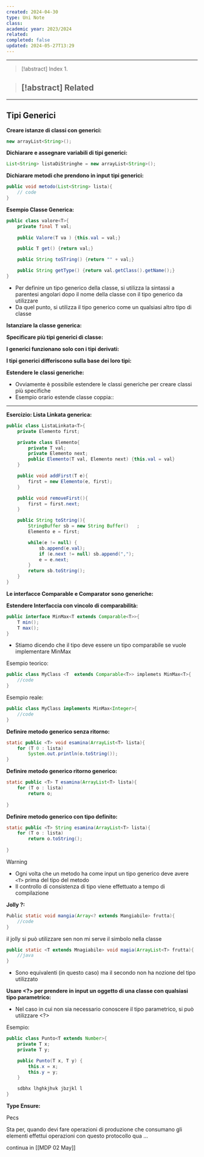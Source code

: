```yaml
---
created: 2024-04-30
type: Uni Note
class: 
academic year: 2023/2024
related: 
completed: false
updated: 2024-05-27T13:29
---
```

---

>[!abstract] Index
>1. 

>[!abstract] Related
>- 

---
## Tipi Generici

**Creare istanze di classi con generici:**
```java
new arrayList<String>();
```

**Dichiarare e assegnare variabili di tipi generici:**
```java
List<String> listaDiStringhe = new arrayList<String>();
```

**Dichiarare metodi che prendono in input tipi generici:**
```java
public void metodo(List<String> lista){
	// code
}
```

**Esempio Classe Generica:**
```java
public class valore<T>{
	private final T val;
	
	public Valore(T va ) {this.val = val;}

	public T get() {return val;}

	public String toSTring() {return "" + val;}

	public String getType() {return val.getClass().getName();}
}
```

- Per definire un tipo generico della classe, si utilizza la sintassi a parentesi angolari dopo il nome della classe con il tipo generico da utilizzare
- Da quel punto, si utilizza il tipo generico come un qualsiasi altro tipo di classe

**Istanziare la classe generica:**


**Specificare più tipi generici di classe:**


**I generici funzionano solo con i tipi derivati:**


**I tipi generici differiscono sulla base dei loro tipi:**


**Estendere le classi generiche:**

- Ovviamente è possibile estendere le classi generiche per creare classi più specifiche
- Esempio orario estende classe coppia::

---
**Esercizio: Lista Linkata generica:**
```java
public class ListaLinkata<T>{
	private Elemento first;

	private class Elemento{
		private T val;
		private Elemento next;
		public Elemento(T val, Elemento next) {this.val = val}
	}

	public void addFirst(T e){
		first = new Elemento(e, first);
	}

	public void removeFirst(){
		first = first.next;
	}

	public String toString(){
		StringBuffer sb = new String Buffer()	;
		Elemento e = first;

		while(e != null) {
			sb.append(e.val); 
			if (e.next != null) sb.append(",");
			e = e.next;	
		}
		return sb.toString();
	}
}
```

**Le interfacce Comparable e Comparator sono generiche:**


**Estendere Interfaccia con vincolo di comparabilità:**
```java
public interface MinMax<T extends Comparable<T>>{
	T min();
	T max();
}
```
- Stiamo dicendo che il tipo deve essere un tipo comparabile se vuole implementare MinMax

Esempio teorico:
```java
public class MyClass <T  extends Comparable<T>> implemets MinMax<T>{
	//code
}
```

Esempio reale:
```java
public class MyClass implements MinMax<Integer>{
	//code
}
```

**Definire metodo generico senza ritorno:**
```java
static public <T> void esamina(ArrayList<T> lista){
	for (T 0 : lista)
		System.out.println(o.toString());
}
```

**Definire metodo generico ritorno generico:**

```java
static public <T> T esamina(ArrayList<T> lista){
	for (T o : lista)
		return o;
		
} 
```

**Definire metodo generico con tipo definito:**

```java
static public <T> String esamina(ArrayList<T> lista){
	for (T o : lista)
		return o.toString();
		
} 
```

>[!warning] 
>- Ogni volta che un metodo ha come input un tipo generico deve avere `<T>` prima del tipo del metodo
>- Il controllo di consistenza di tipo viene effettuato a tempo di compilazione

**Jolly ?:**

```java
Public static void mangia(Array<? extends Mangiabile> frutta){
	//code
}
```

il jolly si può utilizzare sen non mi serve il simbolo nella classe

```java
public static <T extends Mnagiabile> void magia(ArrayList<T> frutta){
	//java
}
```
- Sono equivalenti (in questo caso) ma il secondo non ha nozione del tipo utilizzato

**Usare \<?> per prendere in input un oggetto di una
classe con qualsiasi tipo parametrico:**

- Nel caso in cui non sia necessario conoscere il tipo parametrico, si può utilizzare \<?>

Esempio:
```java
public class Punto<T extends Number>{
	private T x;
	private T y;

	public Punto(T x, T y) {
		this.x = x;
		this.y = y;
	}

	sdbhx lhghkjhvk jbzjkl l 
}
```

**Type Ensure:**



Pecs

Sta per, quando devi fare operazioni di produzione che consumano gli elementi  effettui operazioni con questo protocollo qua ...

continua in [[MDP 02 May]]

